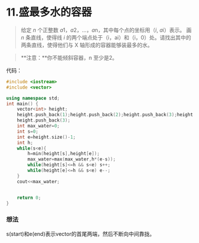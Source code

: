 # 11.盛最多水的容器

>给定 *n* 个正整数 *a*1，*a*2，...，*a*n，其中每个点的坐标用（*i*, *a*i）表示。 画 *n* 条直线，使得线 *i* 的两个端点处于（i，ai）和（i，0）处。请找出其中的两条直线，使得他们与 X 轴形成的容器能够装最多的水。

 

> **注意：**你不能倾斜容器，n 至少是2。

代码：

```c++
#include <iostream>
#include <vector>

using namespace std;
int main() {
    vector<int> height;
    height.push_back(1);height.push_back(2);height.push_back(3);height.push_back(4);height.push_back(2);
    height.push_back(3);
    int max_water=0;
    int s=0;
    int e=height.size()-1;
    int h;
    while(s<e){
        h=min(height[s],height[e]);
        max_water=max(max_water,h*(e-s));
        while(height[s]<=h && s<e) s++;
        while(height[e]<=h && s<e) e--;
    }
    cout<<max_water;


    return 0;
}
```

### 想法

s(start)和e(end)表示vector的首尾两端，然后不断向中间靠拢。

